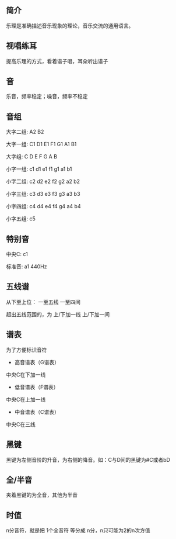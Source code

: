 ## 简介

乐理是准确描述音乐现象的理论，音乐交流的通用语言。

## 视唱练耳

提高乐理的方式，看着谱子唱，耳朵听出谱子

## 音

乐音，频率稳定；噪音，频率不稳定

## 音组

大字二组: A2 B2

大字一组: C1 D1 E1 F1 G1 A1 B1

大字组: C D E F G A B

小字一组: c1 d1 e1 f1 g1 a1 b1

小字二组: c2 d2 e2 f2 g2 a2 b2

小字三组: c3 d3 e3 f3 g3 a3 b3

小字四组: c4 d4 e4 f4 g4 a4 b4

小字五组: c5

## 特别音

中央C: c1 

标准音: a1 440Hz

## 五线谱

从下至上位： 一至五线 一至四间

超出五线范围的，为 上/下加一线 上/下加一间

## 谱表

为了方便标识音符

- 高音谱表（G谱表）

中央C在下加一线

- 低音谱表（F谱表）

中央C在上加一线

- 中音谱表（C谱表）

中央C在三线

## 黑键

黑键为左侧音阶的升音，为右侧的降音。如：C与D间的黑键为#C或者bD

## 全/半音

夹着黑键的为全音，其他为半音

## 时值

n分音符，就是把 1个全音符 等分成 n分，n只可能为2的n次方值



